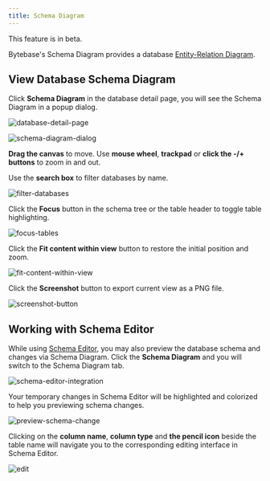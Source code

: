 ```yaml
---
title: Schema Diagram
---
```


<hint-block type="info">

This feature is in beta.

</hint-block>

Bytebase's Schema Diagram provides a database [Entity-Relation Diagram](https://en.wikipedia.org/wiki/Entity%E2%80%93relationship_model).

## View Database Schema Diagram

Click **Schema Diagram** in the database detail page, you will see the Schema Diagram in a popup dialog.

![database-detail-page](/docs/change-database/schema-diagram/database-detail-page.webp)

![schema-diagram-dialog](/docs/change-database/schema-diagram/schema-diagram-dialog.webp)

**Drag the canvas** to move. Use **mouse wheel**, **trackpad** or **click the -/+ buttons** to zoom in and out.

Use the **search box** to filter databases by name.

![filter-databases](/docs/change-database/schema-diagram/filter-databases.webp)

Click the **Focus** button in the schema tree or the table header to toggle table highlighting.

![focus-tables](/docs/change-database/schema-diagram/focus-tables.webp)

Click the **Fit content within view** button to restore the initial position and zoom.

![fit-content-within-view](/docs/change-database/schema-diagram/fit-content-within-view.webp)

Click the **Screenshot** button to export current view as a PNG file.

![screenshot-button](/docs/change-database/schema-diagram/screenshot-button.webp)

## Working with Schema Editor

While using [Schema Editor](/docs/change-database/schema-editor), you may also preview the database schema and changes via Schema Diagram. Click the **Schema Diagram** and you will switch to the Schema Diagram tab.

![schema-editor-integration](/docs/change-database/schema-diagram/schema-editor-integration.webp)

Your temporary changes in Schema Editor will be highlighted and colorized to help you previewing schema changes.

![preview-schema-change](/docs/change-database/schema-diagram/preview-schema-change.webp)

Clicking on the **column name**, **column type** and **the pencil icon** beside the table name will navigate you to the corresponding editing interface in Schema Editor.

![edit](/docs/change-database/schema-diagram/edit.webp)
